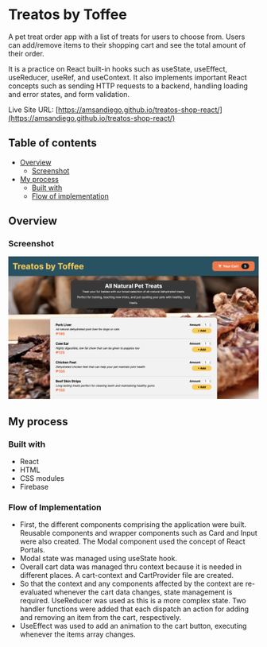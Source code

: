 # Treatos by Toffee

A pet treat order app with a list of treats for users to choose from. Users can add/remove items to their shopping cart and see the total amount of their order.

It is a practice on React built-in hooks such as useState, useEffect, useReducer, useRef, and useContext. It also implements important React concepts such as sending HTTP requests to a backend, handling loading and error states, and form validation.

Live Site URL: [https://amsandiego.github.io/treatos-shop-react/](https://amsandiego.github.io/treatos-shop-react/)

## Table of contents

- [Overview](#overview)
  - [Screenshot](#screenshot)
- [My process](#my-process)
  - [Built with](#built-with)
  - [Flow of implementation](#flow-of-implementation)

## Overview

### Screenshot

![](./src/assets/screenshot.png)

## My process

### Built with

- React
- HTML
- CSS modules
- Firebase

### Flow of Implementation

- First, the different components comprising the application were built. Reusable components and wrapper components such as Card and Input were also created. The Modal component used the concept of React Portals.
- Modal state was managed using useState hook.
- Overall cart data was managed thru context because it is needed in different places. A cart-context and CartProvider file are created.
- So that the context and any components affected by the context are re-evaluated whenever the cart data changes, state management is required. UseReducer was used as this is a more complex state. Two handler functions were added that each dispatch an action for adding and removing an item from the cart, respectively.
- UseEffect was used to add an animation to the cart button, executing whenever the items array changes.
